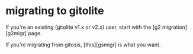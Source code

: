 # migrating to gitolite

If you're an existing (gitolite v1.x or v2.x) user, start with the [g2
migration][g2migr] page.

If you're migrating from gitosis, [this][gsmigr] is what you want.
